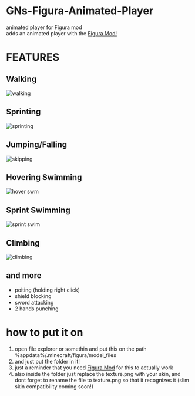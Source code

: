 # GNs-Figura-Animated-Player
animated player for Figura mod<br/>
adds an animated player with the [Figura Mod!](https://www.curseforge.com/minecraft/mc-mods/figura)<br/>
# FEATURES<br/>
## Walking<br/>
![walking](https://user-images.githubusercontent.com/81744903/141598893-bc940ca0-8de4-46a5-bdcf-2412d89a2d1b.gif)<br/>
## Sprinting<br/>
![sprinting](https://user-images.githubusercontent.com/81744903/141599067-052a92c9-06a5-4389-87ce-55423578501f.gif)<br/>
## Jumping/Falling<br/>
![skipping](https://user-images.githubusercontent.com/81744903/141599072-68aa26ea-c332-4b2e-bbf4-70e33d60cf61.gif)<br/>
## Hovering Swimming<br/>
![hover swm](https://user-images.githubusercontent.com/81744903/141599078-959f954e-7c22-49be-a4b2-824065760fe7.gif)<br/>
## Sprint Swimming<br/>
![sprint swim](https://user-images.githubusercontent.com/81744903/141599083-a0f2b23b-f3a7-43e1-b92a-e214e4a314f3.gif)<br/>
## Climbing
![climbing](https://user-images.githubusercontent.com/81744903/141599933-7815b962-14c5-450c-a03f-30096fc9a3d6.gif)

## and more<br/>
* poiting (holding right click)<br/>
* shield blocking<br/>
* sword attacking<br/>
* 2 hands punching<br/>

# how to put it on
1. open file explorer or somethin and put this on the path<br/>
 %appdata%/.minecraft/figura/model_files <br/>
2. and just put the folder in it!
3. just a reminder that you need [Figura Mod](https://www.curseforge.com/minecraft/mc-mods/figura) for this to actually work
4. also inside the folder just replace the texture.png with your skin, and dont forget to rename the file to texture.png so that it recognizes it
(slim skin compatibility coming soon!)
